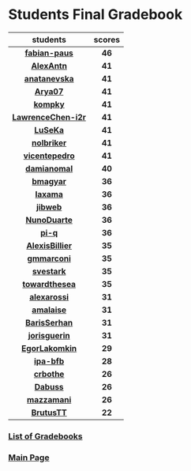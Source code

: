# Students Final Gradebook

| students | scores |
| :---: | :---: |
| [**fabian-paus**](https://github.com/fabian-paus) | **46** |
| [**AlexAntn**](https://github.com/AlexAntn) | **41** |
| [**anatanevska**](https://github.com/anatanevska) | **41** |
| [**Arya07**](https://github.com/Arya07) | **41** |
| [**kompky**](https://github.com/kompky) | **41** |
| [**LawrenceChen-i2r**](https://github.com/LawrenceChen-i2r) | **41** |
| [**LuSeKa**](https://github.com/LuSeKa) | **41** |
| [**nolbriker**](https://github.com/nolbriker) | **41** |
| [**vicentepedro**](https://github.com/vicentepedro) | **41** |
| [**damianomal**](https://github.com/damianomal) | **40** |
| [**bmagyar**](https://github.com/bmagyar) | **36** |
| [**Iaxama**](https://github.com/Iaxama) | **36** |
| [**jibweb**](https://github.com/jibweb) | **36** |
| [**NunoDuarte**](https://github.com/NunoDuarte) | **36** |
| [**pi-q**](https://github.com/pi-q) | **36** |
| [**AlexisBillier**](https://github.com/AlexisBillier) | **35** |
| [**gmmarconi**](https://github.com/gmmarconi) | **35** |
| [**svestark**](https://github.com/svestark) | **35** |
| [**towardthesea**](https://github.com/towardthesea) | **35** |
| [**alexarossi**](https://github.com/alexarossi) | **31** |
| [**amalaise**](https://github.com/amalaise) | **31** |
| [**BarisSerhan**](https://github.com/BarisSerhan) | **31** |
| [**jorisguerin**](https://github.com/jorisguerin) | **31** |
| [**EgorLakomkin**](https://github.com/EgorLakomkin) | **29** |
| [**ipa-bfb**](https://github.com/ipa-bfb) | **28** |
| [**crbothe**](https://github.com/crbothe) | **26** |
| [**Dabuss**](https://github.com/Dabuss) | **26** |
| [**mazzamani**](https://github.com/mazzamani) | **26** |
| [**BrutusTT**](https://github.com/BrutusTT) | **22** |

### [List of Gradebooks](./gradebook.md)

### [Main Page](./README.md)

